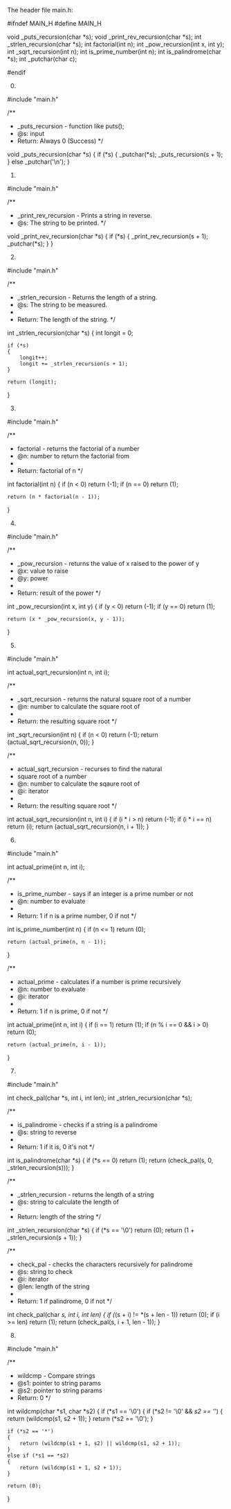 The header file main.h:

#ifndef MAIN_H
#define MAIN_H

void _puts_recursion(char *s);
void _print_rev_recursion(char *s);
int _strlen_recursion(char *s);
int factorial(int n);
int _pow_recursion(int x, int y);
int _sqrt_recursion(int n);
int is_prime_number(int n);
int is_palindrome(char *s);
int _putchar(char c);

#endif

0.
#include "main.h"

/**
 * _puts_recursion - function like puts();
 * @s: input
 * Return: Always 0 (Success)
 */

void _puts_recursion(char *s)
{
	if (*s)
	{
		_putchar(*s);
		_puts_recursion(s + 1);
	}
	else
		_putchar('\n');
}

1.
#include "main.h"

/**
 * _print_rev_recursion - Prints a string in reverse.
 * @s: The string to be printed.
 */

void _print_rev_recursion(char *s)
{
	if (*s)
	{
		_print_rev_recursion(s + 1);
		_putchar(*s);
	}
}

2.
#include "main.h"

/**
 * _strlen_recursion - Returns the length of a string.
 * @s: The string to be measured.
 *
 * Return: The length of the string.
 */

int _strlen_recursion(char *s)
{
	int longit = 0;

	if (*s)
	{
		longit++;
		longit += _strlen_recursion(s + 1);
	}

	return (longit);
}

3.
#include "main.h"

/**
 * factorial - returns the factorial of a number
 * @n: number to return the factorial from
 *
 * Return: factorial of n
 */

int factorial(int n)
{
	if (n < 0)
		return (-1);
	if (n == 0)
		return (1);
	
	return (n * factorial(n - 1));
}

4.
#include "main.h"

/**
 * _pow_recursion - returns the value of x raised to the power of y
 * @x: value to raise
 * @y: power
 *
 * Return: result of the power
 */

int _pow_recursion(int x, int y)
{
	if (y < 0)
		return (-1);
	if (y == 0)
		return (1);
	
	return (x * _pow_recursion(x, y - 1));
}


5.
#include "main.h"

int actual_sqrt_recursion(int n, int i);

/**
 * _sqrt_recursion - returns the natural square root of a number
 * @n: number to calculate the square root of
 *
 * Return: the resulting square root
 */

int _sqrt_recursion(int n)
{
	if (n < 0)
		return (-1);
	return (actual_sqrt_recursion(n, 0));
}

/**
 * actual_sqrt_recursion - recurses to find the natural
 * square root of a number
 * @n: number to calculate the sqaure root of
 * @i: iterator
 *
 * Return: the resulting square root
 */

int actual_sqrt_recursion(int n, int i)
{
	if (i * i > n)
		return (-1);
	if (i * i == n)
		return (i);
	return (actual_sqrt_recursion(n, i + 1));
}

6.
#include "main.h"

int actual_prime(int n, int i);

/**
 * is_prime_number - says if an integer is a prime number or not
 * @n: number to evaluate
 *
 * Return: 1 if n is a prime number, 0 if not
 */

int is_prime_number(int n)
{
	if (n <= 1)
		return (0);
	
	return (actual_prime(n, n - 1));
}

/**
 * actual_prime - calculates if a number is prime recursively
 * @n: number to evaluate
 * @i: iterator
 *
 * Return: 1 if n is prime, 0 if not
 */

int actual_prime(int n, int i)
{
	if (i == 1)
		return (1);
	if (n % i == 0 && i > 0)
		return (0);
	
	return (actual_prime(n, i - 1));
}

7.
#include "main.h"

int check_pal(char *s, int i, int len);
int _strlen_recursion(char *s);

/**
 * is_palindrome - checks if a string is a palindrome
 * @s: string to reverse
 *
 * Return: 1 if it is, 0 it's not
 */

int is_palindrome(char *s)
{
	if (*s == 0)
		return (1);
	return (check_pal(s, 0, _strlen_recursion(s)));
}

/**
 * _strlen_recursion - returns the length of a string
 * @s: string to calculate the length of
 *
 * Return: length of the string
 */

int _strlen_recursion(char *s)
{
	if (*s == '\0')
		return (0);
	return (1 + _strlen_recursion(s + 1));
}

/**
 * check_pal - checks the characters recursively for palindrome
 * @s: string to check
 * @i: iterator
 * @len: length of the string
 *
 * Return: 1 if palindrome, 0 if not
 */

int check_pal(char *s, int i, int len)
{
	if (*(s + i) != *(s + len - 1))
		return (0);
	if (i >= len)
		return (1);
	return (check_pal(s, i + 1, len - 1));
}

8.
#include "main.h"

/**
 * wildcmp - Compare strings
 * @s1: pointer to string params
 * @s2: pointer to string params
 * Return: 0
 */

int wildcmp(char *s1, char *s2)
{
	if (*s1 == '\0')
	{
		if (*s2 != '\0' && *s2 == '*')
		{
			return (wildcmp(s1, s2 + 1));
		}
		return (*s2 == '\0');
	}

	if (*s2 == '*')
	{
		return (wildcmp(s1 + 1, s2) || wildcmp(s1, s2 + 1));
	}
	else if (*s1 == *s2)
	{
		return (wildcmp(s1 + 1, s2 + 1));
	}
	
	return (0);
}
